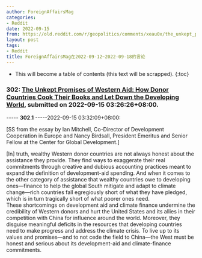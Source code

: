 ```yaml
---
author: ForeignAffairsMag
categories:
- Reddit
date: 2022-09-15
from: https://old.reddit.com/r/geopolitics/comments/xeau0x/the_unkept_promises_of_western_aid_how_donor/
layout: post
tags:
- Reddit
title: ForeignAffairsMag在2022-09-12~2022-09-18的言论
---
```


* This will become a table of contents (this text will be scrapped).
{:toc}

### 302: [The Unkept Promises of Western Aid: How Donor Countries Cook Their Books and Let Down the Developing World](https://old.reddit.com/r/geopolitics/comments/xeau0x/the_unkept_promises_of_western_aid_how_donor/), submitted on 2022-09-15 03:26:26+08:00.

----- __302.1__ -----2022-09-15 03:32:09+08:00:

\[SS from the essay by Ian Mitchell, Co-Director of Development Cooperation in Europe and Nancy Birdsall, President Emeritus and Senior Fellow at the Center for Global Development.\]

\[In\] truth, wealthy Western donor countries are not always honest about the assistance they provide. They find ways to exaggerate their real commitments through creative and dubious accounting practices meant to expand the definition of development-aid spending. And when it comes to the other category of assistance that wealthy countries owe to developing ones—finance to help the global South mitigate and adapt to climate change—rich countries fall egregiously short of what they have pledged, which is in turn tragically short of what poorer ones need.  
These shortcomings on development aid and climate finance undermine the credibility of Western donors and hurt the United States and its allies in their competition with China for influence around the world. Moreover, they disguise meaningful deficits in the resources that developing countries need to make progress and address the climate crisis. To live up to its values and promises—and to not cede the field to China—the West must be honest and serious about its development-aid and climate-finance commitments.

